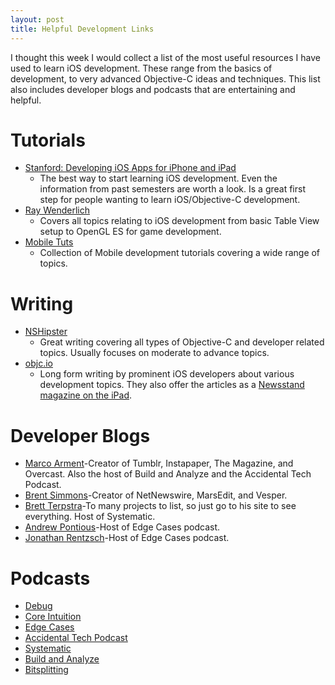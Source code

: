 ```yaml
---
layout: post
title: Helpful Development Links
---
```

I thought this week I would collect a list of the most useful resources I have used to learn  iOS development. These range from the basics of development, to very advanced Objective-C ideas and techniques. This list also includes developer blogs and podcasts that are entertaining and helpful.

# Tutorials
- [Stanford: Developing iOS Apps for iPhone and iPad][1]
	- The best way to start learning iOS development. Even the information from past semesters are worth a look. Is a great first step for people wanting to learn iOS/Objective-C development.
- [Ray Wenderlich][2]
	- Covers all topics relating to iOS development from basic Table View setup to OpenGL ES for game development.
- [Mobile Tuts][3]
	- Collection of Mobile development tutorials covering a wide range of topics.

# Writing
- [NSHipster][4]
	- Great writing covering all types of Objective-C and developer related topics. Usually focuses on moderate to advance topics.
- [objc.io][5]
	- Long form writing by prominent iOS developers about various development topics. They also offer the articles as a [Newsstand magazine on the iPad][6].

# Developer Blogs
- [Marco Arment][7]-Creator of Tumblr, Instapaper, The Magazine, and Overcast. Also the host of Build and Analyze and the Accidental Tech Podcast.
- [Brent Simmons][8]-Creator of NetNewswire, MarsEdit, and Vesper.
- [Brett Terpstra][9]-To many projects to list, so just go to his site to see everything. Host of Systematic.
- [Andrew Pontious][10]-Host of Edge Cases podcast.
- [Jonathan Rentzsch][11]-Host of Edge Cases podcast.

# Podcasts
- [Debug][12]
- [Core Intuition][13]
- [Edge Cases][14]
- [Accidental Tech Podcast][15]
- [Systematic][16]
- [Build and Analyze][17]
- [Bitsplitting][18]

[1]: https://itunes.apple.com/us/course/developing-ios-7-apps-for/id733644550
[2]: http://www.raywenderlich.com
[3]: http://code.tutsplus.com/categories/ios-sdk
[4]: http://nshipster.com
[5]: http://www.objc.io
[6]: https://itunes.apple.com/us/app/objc.io-best-practices-advanced/id683718429?mt=8
[7]: http://marco.org
[8]: http://inessential.com
[9]: http://brettterpstra.com
[10]: http://subjectiveobserver.wordpress.com
[11]: http://rentzsch.tumblr.com
[12]: http://www.imore.com/debug
[13]: http://www.coreint.org
[14]: http://edgecasesshow.com
[15]: http://atp.fm
[16]: http://5by5.tv/systematic
[17]: http://5by5.tv/buildanalyze
[18]: http://bitsplitting.org/podcast/